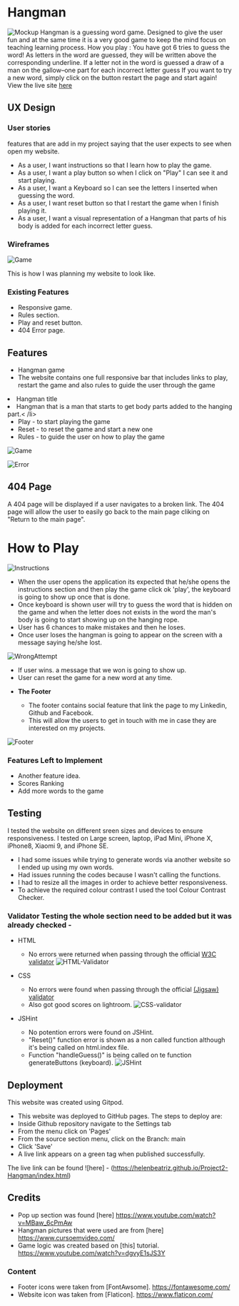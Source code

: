 # Hangman

![Mockup](assets/images/mockup.png)
Hangman is a guessing word game. Designed to give the user  fun and at the same time it is a very good game to keep the mind focus on teaching learning process.
How you play : 
 You have got 6 tries to guess the word! 
As letters in the word are guessed, they will be written above the corresponding underline.
 If a letter not in the word is guessed a draw of a man on the gallow–one part for each incorrect letter guess
If you want to try a new word, simply click on the button restart the page and start
again!
View the live site [here](https://helenbeatriz.github.io/Project2-Hangman/index.html)

## UX Design
### User stories 
features that are add in my project saying that the user expects to see when open my website. 
* As a user, I want instructions so that I learn how to play the game.
* As a user, I want a play button so when I click on "Play" I can see it and start playing. 
* As a user, I want a Keyboard so I can see the letters I inserted when guessing the word.
* As a user, I want reset button so that I restart the game when I finish playing it. 
* As a user, I want a visual representation of a Hangman that parts of his body is added for each incorrect letter guess.

### Wireframes
![Game](/assets/images/hangamanwire.png)

This is how I was planning my website to look like. 
<br>

### Existing Features

* Responsive game.  
* Rules section.
* Play and reset button.
* 404 Error page.

## Features 

- Hangman game 
- The website contains one full responsive bar that includes links  to play, restart the game and also rules to guide the user through the game
<li>Hangman title </li>
<li>Hangman that is a man that starts to  get  body parts added to the hanging part.< /li>
<ul>
<li>Play  - to start playing the game</li>
<li>Reset - to reset the game and start a new one </li>
<li>Rules - to guide the user on how to play the game</li>
</ul>
 
 ![Game](/assets/images/game.png)

 ![Error](/assets/images/404.png)

## 404 Page 
A 404 page will be displayed if a user navigates to a broken link.
The 404 page will allow the user to easily go back to the main page cliking on "Return to the main page". 

# How to Play 

![Instructions](/assets/images/instructions.png)

* When the user opens the application its expected that he/she opens the instructions section and then play the game click ok 'play', the keyboard is going to show up once that is done.
* Once keyboard is shown user will try to guess the word that is hidden on the game and when the letter does not exists in the word the man's body is going to start showing up on the hanging rope.
* User has 6 chances to make mistakes and then he loses. 
* Once user loses the hangman is going to appear on the screen with a message saying he/she lost.

![WrongAttempt](/assets/images/wrongattempt.png)

* If user wins. a message that we won is going to show up.
* User can reset the game for a new word at any time.

- __The Footer__ 

  - The footer contains social feature that link the page to my Linkedin, Github and Facebook.
  - This will allow the users to get in touch with me in case they are interested on my projects.

![Footer](assets/images/footer.png) 


### Features Left to Implement

- Another feature idea.
- Scores Ranking 
- Add more words to the game

## Testing 

I tested the website on different sreen sizes and devices to ensure responsiveness. I tested on Large screen, laptop, iPad Mini, iPhone X, iPhone8, Xiaomi 9, and iPhone SE.

- I had some issues while trying to generate words via another website so I ended up using my own words.
- Had issues running the codes because I wasn't calling the functions.
- I had to resize all the images in order to achieve better responsiveness.
- To achieve the required colour contrast I used the tool Colour Contrast Checker.

### Validator Testing the whole section need to be added but it was already checked -  

- HTML
  - No errors were returned when passing through the official [W3C validator](https://validator.w3.org/nu/?doc=https%3A%2F%2Fhelenbeatriz.github.io%2FCookingacademy-P1%2F) 
  ![HTML-Validator](assets/images/htmlvalidator.png)
  
- CSS
  - No errors were found when passing through the official [(Jigsaw) validator](https://jigsaw.w3.org/css-validator/validator?uri=https%3A%2F%2Fhelenbeatriz.github.io%2FCookingacademy-P1%2F&profile=css3svg&usermedium=all&warning=1&vextwarning=&lang=en)
  - Also got good scores on lightroom. 
  ![CSS-validator](assets/images/cssvalidator.png)

- JSHint 
  -  No potention errors were found on JSHint. 
  - "Reset()" function error is shown as a non called function although it's being called on html.index file.
  - Function "handleGuess()" is being called on te function generateButtons (keyboard).
  ![JSHint](assets/images/jshint.png)
## Deployment

This website was created using Gitpod.

  - This website was deployed to GitHub pages. The steps to deploy are: 
  - Inside Github repository navigate to the Settings tab 
  - From the menu click on 'Pages'
  - From the source section menu, click on the Branch: main
  - Click 'Save'
  - A live link appears on a green tag when published successfully. 

The live link can be found ![here] - (https://helenbeatriz.github.io/Project2-Hangman/index.html)


## Credits 

- Pop up section was found [here] https://www.youtube.com/watch?v=MBaw_6cPmAw
- Hangman pictures  that were used are from [here] https://www.cursoemvideo.com/
- Game logic was created based on [this] tutorial. https://www.youtube.com/watch?v=dgvyE1sJS3Y

### Content 

- Footer icons were taken from [FontAwsome]. https://fontawesome.com/
- Website icon was taken from [Flaticon]. https://www.flaticon.com/
